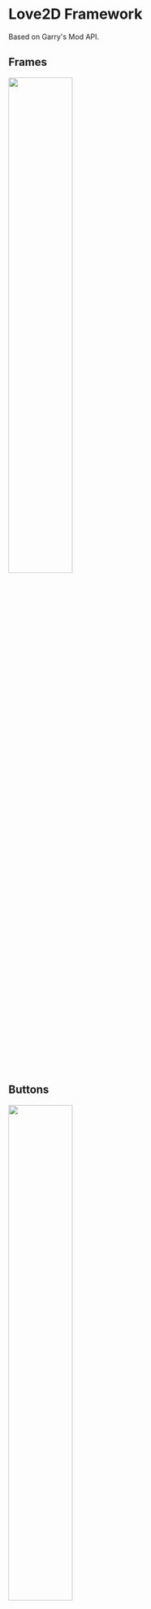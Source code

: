 # Love2D Framework
Based on Garry's Mod API.

## Frames

<img src="https://user-images.githubusercontent.com/5685050/140625740-a7169e58-f763-4b6a-8e8e-16397cbfed85.gif" width="50%" height="50%">

## Buttons

<img src="https://user-images.githubusercontent.com/5685050/140625747-1889d192-9b8d-48e3-8910-b88c5cb1ee99.gif" width="50%" height="50%">

## Padding, docking and margin

<img src="https://user-images.githubusercontent.com/5685050/140625825-502da42c-9c08-4c60-9280-cd5c134c98bf.png" width="50%" height="50%">

<img src="https://user-images.githubusercontent.com/5685050/140625884-f0910099-2620-4f73-af54-196c8d408d73.gif" width="50%" height="50%">

## Scroll panel, scroll bar, labels, render order and render clipping.

<img src="https://user-images.githubusercontent.com/5685050/140625867-90549370-4580-4a70-8a8c-040ef5d810fa.gif" width="50%" height="50%">

## Progress bars and spinners

<img src="https://user-images.githubusercontent.com/5685050/140625917-09c22537-dd37-44ce-a2ba-07280e15f367.gif" width="30%" height="30%">

## Menu and smooth scrolling

https://user-images.githubusercontent.com/5685050/140625943-36c45fa9-866b-4dfe-a397-80634446d34f.mp4

## Cross-plaform support:

<img src="https://user-images.githubusercontent.com/5685050/140626001-197aa81d-9d8f-41e0-bd8e-40bfe3c81b56.png" width="20%" height="20%">

https://user-images.githubusercontent.com/5685050/140626059-33b338b6-a52a-4c67-89dc-c1985c35d9b7.mov

[![HitCount](https://hits.dwyl.com/GitSparTV/Love2DFramework.svg?style=flat-square)](http://hits.dwyl.com/GitSparTV/Love2DFramework)
